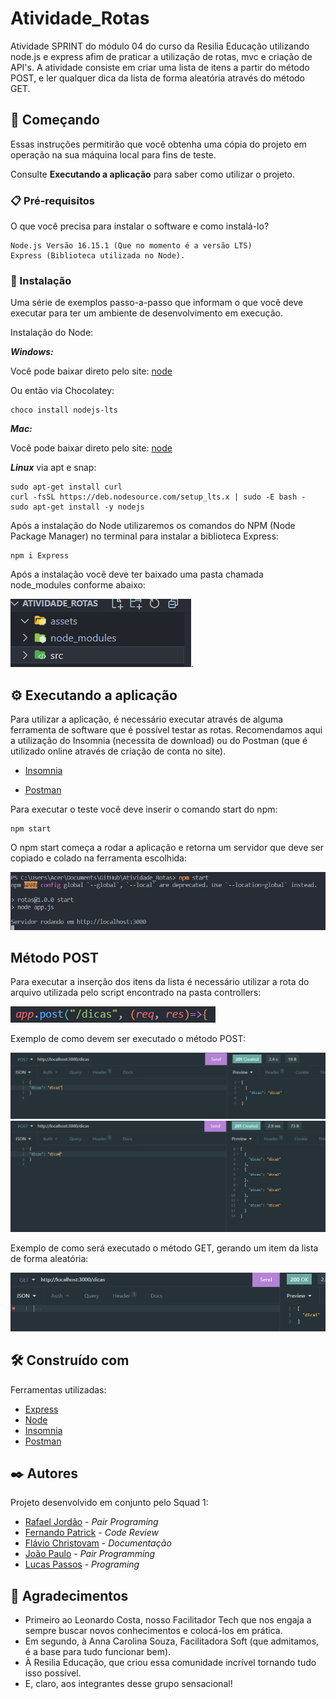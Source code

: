 # Atividade_Rotas
Atividade SPRINT do módulo 04 do curso da Resilia Educação utilizando node.js e express afim de praticar a utilização de rotas, mvc e criação de API's.
A atividade consiste em criar uma lista de itens a partir do método POST, e ler qualquer dica da lista de forma aleatória através do método GET.

## 🚀 Começando

Essas instruções permitirão que você obtenha uma cópia do projeto em operação na sua máquina local para fins de teste.

Consulte **Executando a aplicação** para saber como utilizar o projeto.

### 📋 Pré-requisitos

O que você precisa para instalar o software e como instalá-lo?

```
Node.js Versão 16.15.1 (Que no momento é a versão LTS)
Express (Biblioteca utilizada no Node).
```

### 🔧 Instalação

Uma série de exemplos passo-a-passo que informam o que você deve executar para ter um ambiente de desenvolvimento em execução.

Instalação do Node:


***Windows:***

Você pode baixar direto pelo site: [node](https://nodejs.org/en/)

Ou então via Chocolatey:
```
choco install nodejs-lts
```

***Mac:***

Você pode baixar direto pelo site: [node](https://nodejs.org/en/)

***Linux*** 
via apt e snap:

```
sudo apt-get install curl
curl -fsSL https://deb.nodesource.com/setup_lts.x | sudo -E bash -
sudo apt-get install -y nodejs
```

Após a instalação do Node utilizaremos os comandos do NPM (Node Package Manager) no terminal para instalar a biblioteca Express:

```
npm i Express
```
Após a instalação você deve ter baixado uma pasta chamada node_modules conforme abaixo:

![pastas](./assets/node_modules.PNG).

## ⚙️ Executando a aplicação

Para utilizar a aplicação, é necessário executar através de alguma ferramenta de software que é possível testar as rotas. Recomendamos
aqui a utilização do Insomnia (necessita de download) ou do Postman (que é utilizado online através de criação de conta no site).

* [Insomnia](https://insomnia.rest/download)

* [Postman](https://www.postman.com/)

Para executar o teste você deve inserir o comando start do npm:

```
npm start
```
O npm start começa a rodar a aplicação e retorna um servidor que deve ser copiado e colado na ferramenta escolhida:

![start](./assets/npm_start.PNG)

## Método POST
Para executar a inserção dos itens da lista é necessário utilizar a rota do arquivo utilizada pelo script encontrado na pasta controllers:

![controllers](./assets/controllers_POST.PNG)

Exemplo de como devem ser executado o método POST: 

![comandos](./assets/exemplo_POST.PNG)![comandos](./assets/exemplo_POST_2.PNG)


Exemplo de como será executado o método GET, gerando um item da lista de forma aleatória:

![resultados](./assets/exemplo_GET.PNG)

## 🛠️ Construído com

Ferramentas utilizadas:

* [Express](https://expressjs.com/pt-br/)
* [Node](https://nodejs.org/en/docs/)
* [Insomnia](https://docs.insomnia.rest/)
* [Postman](https://www.postman.com/product/what-is-postman/)

## ✒️ Autores

Projeto desenvolvido em conjunto pelo Squad 1:

* [Rafael Jordão](https://github.com/rafaelljordao) - *Pair Programing* 
* [Fernando Patrick](https://github.com/FernandoPatrick) - *Code Review* 
* [Flávio Christovam](https://github.com/fchristovam) - *Documentação* 
* [João Paulo](https://github.com/Joao-P-G-Begiato) - *Pair Programming* 
* [Lucas Passos](https://github.com/LucasBinho) - *Programing* 


## 🎁 Agradecimentos

* Primeiro ao Leonardo Costa, nosso Facilitador Tech que nos engaja a sempre buscar novos conhecimentos e colocá-los em prática.
* Em segundo, à Anna Carolina Souza, Facilitadora Soft (que admitamos, é a base para tudo funcionar bem).
* À Resilia Educação, que criou essa comunidade incrível tornando tudo isso possível.
* E, claro, aos integrantes desse grupo sensacional!